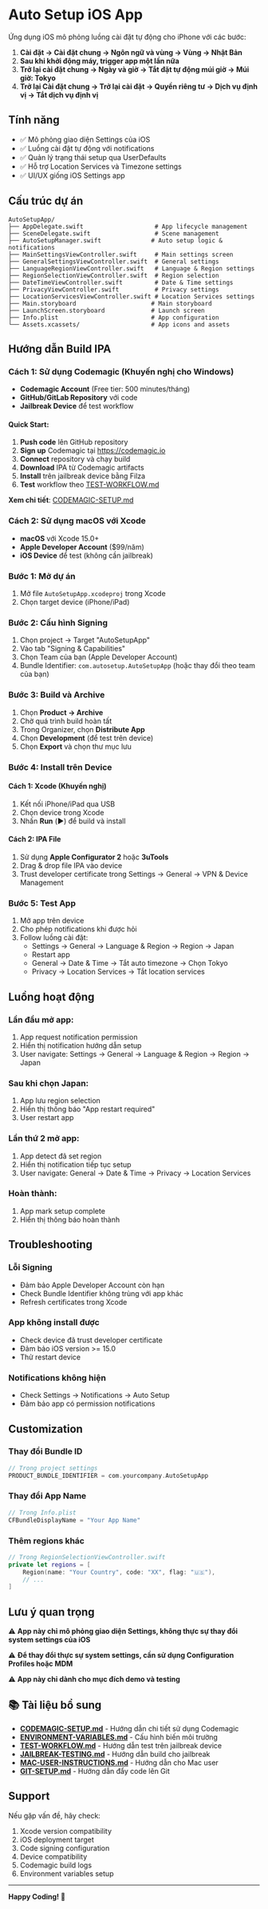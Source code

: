 # Auto Setup iOS App

Ứng dụng iOS mô phỏng luồng cài đặt tự động cho iPhone với các bước:

1. **Cài đặt → Cài đặt chung → Ngôn ngữ và vùng → Vùng → Nhật Bản**
2. **Sau khi khởi động máy, trigger app một lần nữa**
3. **Trở lại cài đặt chung → Ngày và giờ → Tắt đặt tự động múi giờ → Múi giờ: Tokyo**
4. **Trở lại Cài đặt chung → Trở lại cài đặt → Quyền riêng tư → Dịch vụ định vị → Tắt dịch vụ định vị**

## Tính năng

- ✅ Mô phỏng giao diện Settings của iOS
- ✅ Luồng cài đặt tự động với notifications
- ✅ Quản lý trạng thái setup qua UserDefaults
- ✅ Hỗ trợ Location Services và Timezone settings
- ✅ UI/UX giống iOS Settings app

## Cấu trúc dự án

```
AutoSetupApp/
├── AppDelegate.swift                    # App lifecycle management
├── SceneDelegate.swift                  # Scene management
├── AutoSetupManager.swift              # Auto setup logic & notifications
├── MainSettingsViewController.swift     # Main settings screen
├── GeneralSettingsViewController.swift  # General settings
├── LanguageRegionViewController.swift   # Language & Region settings
├── RegionSelectionViewController.swift  # Region selection
├── DateTimeViewController.swift         # Date & Time settings
├── PrivacyViewController.swift          # Privacy settings
├── LocationServicesViewController.swift # Location Services settings
├── Main.storyboard                     # Main storyboard
├── LaunchScreen.storyboard             # Launch screen
├── Info.plist                          # App configuration
└── Assets.xcassets/                    # App icons and assets
```

## Hướng dẫn Build IPA

### Cách 1: Sử dụng Codemagic (Khuyến nghị cho Windows)

- **Codemagic Account** (Free tier: 500 minutes/tháng)
- **GitHub/GitLab Repository** với code
- **Jailbreak Device** để test workflow

#### Quick Start:
1. **Push code** lên GitHub repository
2. **Sign up** Codemagic tại https://codemagic.io
3. **Connect** repository và chạy build
4. **Download** IPA từ Codemagic artifacts
5. **Install** trên jailbreak device bằng Filza
6. **Test** workflow theo [TEST-WORKFLOW.md](TEST-WORKFLOW.md)

**Xem chi tiết**: [CODEMAGIC-SETUP.md](CODEMAGIC-SETUP.md)

### Cách 2: Sử dụng macOS với Xcode

- **macOS** với Xcode 15.0+
- **Apple Developer Account** ($99/năm)
- **iOS Device** để test (không cần jailbreak)

### Bước 1: Mở dự án

1. Mở file `AutoSetupApp.xcodeproj` trong Xcode
2. Chọn target device (iPhone/iPad)

### Bước 2: Cấu hình Signing

1. Chọn project → Target "AutoSetupApp"
2. Vào tab "Signing & Capabilities"
3. Chọn Team của bạn (Apple Developer Account)
4. Bundle Identifier: `com.autosetup.AutoSetupApp` (hoặc thay đổi theo team của bạn)

### Bước 3: Build và Archive

1. Chọn **Product → Archive**
2. Chờ quá trình build hoàn tất
3. Trong Organizer, chọn **Distribute App**
4. Chọn **Development** (để test trên device)
5. Chọn **Export** và chọn thư mục lưu

### Bước 4: Install trên Device

#### Cách 1: Xcode (Khuyến nghị)
1. Kết nối iPhone/iPad qua USB
2. Chọn device trong Xcode
3. Nhấn **Run** (▶️) để build và install

#### Cách 2: IPA File
1. Sử dụng **Apple Configurator 2** hoặc **3uTools**
2. Drag & drop file IPA vào device
3. Trust developer certificate trong Settings → General → VPN & Device Management

### Bước 5: Test App

1. Mở app trên device
2. Cho phép notifications khi được hỏi
3. Follow luồng cài đặt:
   - Settings → General → Language & Region → Region → Japan
   - Restart app
   - General → Date & Time → Tắt auto timezone → Chọn Tokyo
   - Privacy → Location Services → Tắt location services

## Luồng hoạt động

### Lần đầu mở app:
1. App request notification permission
2. Hiển thị notification hướng dẫn setup
3. User navigate: Settings → General → Language & Region → Region → Japan

### Sau khi chọn Japan:
1. App lưu region selection
2. Hiển thị thông báo "App restart required"
3. User restart app

### Lần thứ 2 mở app:
1. App detect đã set region
2. Hiển thị notification tiếp tục setup
3. User navigate: General → Date & Time → Privacy → Location Services

### Hoàn thành:
1. App mark setup complete
2. Hiển thị thông báo hoàn thành

## Troubleshooting

### Lỗi Signing
- Đảm bảo Apple Developer Account còn hạn
- Check Bundle Identifier không trùng với app khác
- Refresh certificates trong Xcode

### App không install được
- Check device đã trust developer certificate
- Đảm bảo iOS version >= 15.0
- Thử restart device

### Notifications không hiện
- Check Settings → Notifications → Auto Setup
- Đảm bảo app có permission notifications

## Customization

### Thay đổi Bundle ID
```swift
// Trong project settings
PRODUCT_BUNDLE_IDENTIFIER = com.yourcompany.AutoSetupApp
```

### Thay đổi App Name
```swift
// Trong Info.plist
CFBundleDisplayName = "Your App Name"
```

### Thêm regions khác
```swift
// Trong RegionSelectionViewController.swift
private let regions = [
    Region(name: "Your Country", code: "XX", flag: "🇺🇸"),
    // ...
]
```

## Lưu ý quan trọng

⚠️ **App này chỉ mô phỏng giao diện Settings, không thực sự thay đổi system settings của iOS**

⚠️ **Để thay đổi thực sự system settings, cần sử dụng Configuration Profiles hoặc MDM**

⚠️ **App này chỉ dành cho mục đích demo và testing**

## 📚 Tài liệu bổ sung

- **[CODEMAGIC-SETUP.md](CODEMAGIC-SETUP.md)** - Hướng dẫn chi tiết sử dụng Codemagic
- **[ENVIRONMENT-VARIABLES.md](ENVIRONMENT-VARIABLES.md)** - Cấu hình biến môi trường
- **[TEST-WORKFLOW.md](TEST-WORKFLOW.md)** - Hướng dẫn test trên jailbreak device
- **[JAILBREAK-TESTING.md](JAILBREAK-TESTING.md)** - Hướng dẫn build cho jailbreak
- **[MAC-USER-INSTRUCTIONS.md](MAC-USER-INSTRUCTIONS.md)** - Hướng dẫn cho Mac user
- **[GIT-SETUP.md](GIT-SETUP.md)** - Hướng dẫn đẩy code lên Git

## Support

Nếu gặp vấn đề, hãy check:
1. Xcode version compatibility
2. iOS deployment target
3. Code signing configuration
4. Device compatibility
5. Codemagic build logs
6. Environment variables setup

---

**Happy Coding! 🚀**
